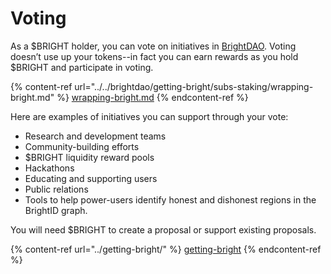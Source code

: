 # Voting

As a $BRIGHT holder, you can vote on initiatives in [BrightDAO](https://dao.brightid.org). Voting doesn’t use up your tokens--in fact you can earn rewards as you hold $BRIGHT and participate in voting.

{% content-ref url="../../brightdao/getting-bright/subs-staking/wrapping-bright.md" %}
[wrapping-bright.md](../../brightdao/getting-bright/subs-staking/wrapping-bright.md)
{% endcontent-ref %}

‌Here are examples of initiatives you can support through your vote:‌

* Research and development teams
* Community-building efforts
* $BRIGHT liquidity reward pools
* Hackathons
* Educating and supporting users
* Public relations
* Tools to help power-users identify honest and dishonest regions in the BrightID graph.

You will need $BRIGHT to create a proposal or support existing proposals.

{% content-ref url="../getting-bright/" %}
[getting-bright](../getting-bright/)
{% endcontent-ref %}


